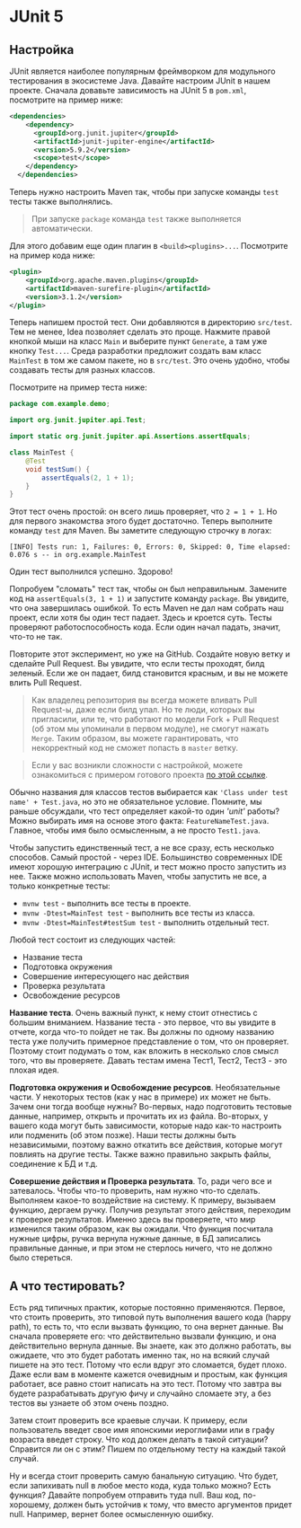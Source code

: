 # JUnit 5

## Настройка

JUnit является наиболее популярным фреймворком для модульного тестирования в экосистеме Java.
Давайте настроим JUnit в нашем проекте. Сначала довавьте зависимость на JUnit 5 в `pom.xml`, посмотрите на пример ниже:

```xml
<dependencies>
    <dependency>
      <groupId>org.junit.jupiter</groupId>
      <artifactId>junit-jupiter-engine</artifactId>
      <version>5.9.2</version>
      <scope>test</scope>
    </dependency>
  </dependencies>
```

Теперь нужно настроить Maven так, чтобы при запуске команды `test` тесты также выполнялись.

> При запуске `package` команда `test` также выполняется автоматически.

Для этого добавим еще один плагин в `<build><plugins>...`. Посмотрите на пример кода ниже:

```xml
<plugin>
    <groupId>org.apache.maven.plugins</groupId>
    <artifactId>maven-surefire-plugin</artifactId>
    <version>3.1.2</version>
</plugin>
```

Теперь напишем простой тест. Они добавляются в директорию `src/test`. Тем не менее, Idea позволяет сделать это проще.
Нажмите правой кнопкой мыши на класс `Main` и выберите пункт `Generate`, а там уже кнопку `Test...`.
Среда разработки предложит создать вам класс `MainTest` в том же самом пакете, но в `src/test`. Это очень удобно, чтобы создавать тесты для разных классов.

Посмотрите на пример теста ниже:

```java
package com.example.demo;

import org.junit.jupiter.api.Test;

import static org.junit.jupiter.api.Assertions.assertEquals;

class MainTest {
    @Test
    void testSum() {
        assertEquals(2, 1 + 1);
    }
}
```

Этот тест очень простой: он всего лишь проверяет, что `2 = 1 + 1`. Но для первого знакомства этого будет достаточно.
Теперь выполните команду `test` для Maven. Вы заметите следующую строчку в логах:

```
[INFO] Tests run: 1, Failures: 0, Errors: 0, Skipped: 0, Time elapsed: 0.076 s -- in org.example.MainTest
```

Один тест выполнился успешно. Здорово!

Попробуем "сломать" тест так, чтобы он был неправильным. Замените код на `assertEquals(3, 1 + 1)` и запустите команду `package`.
Вы увидите, что она завершилась ошибкой. То есть Maven не дал нам собрать наш проект, если хотя бы один тест падает.
Здесь и кроется суть. Тесты проверяют работоспособность кода. Если один начал падать, значит, что-то не так.

Повторите этот эксперимент, но уже на GitHub. Создайте новую ветку и сделайте Pull Request. Вы увидите, что если тесты проходят, билд зеленый.
Если же он падает, билд становится красным, и вы не можете влить Pull Request.

> Как владелец репозитория вы всегда можете вливать Pull Request-ы, даже если билд упал.
> Но те люди, которых вы пригласили, или те, что работают по модели Fork + Pull Request (об этом мы упоминали в первом модуле),
> не смогут нажать `Merge`. Таким образом, вы можете гарантировать, что некорректный код не сможет попасть в `master` ветку.

> Если у вас возникли сложности с настройкой, можете ознакомиться с примером готового проекта [по этой ссылке](https://github.com/SimonHarmonicMinor/java-unit-tests-example).

Обычно названия для классов тестов выбирается как `'Class under test name' + Test.java`, но это не обязательное условие. 
Помните, мы раньше обсуждали, что тест определяет какой-то один *'unit'* работы? Можно выбирать имя на основе этого факта: `FeatureNameTest.java`. 
Главное, чтобы имя было осмысленным, а не просто `Test1.java`.

Чтобы запустить единственный тест, а не все сразу, есть несколько способов.
Самый простой - через IDE. Большинство современных IDE имеют хорошую интеграцию с JUnit, и тест можно просто запустить из нее.
Также можно использовать Maven, чтобы запустить не все, а только конкретные тесты:

* `mvnw test` - выполнить все тесты в проекте. 
* `mvnw -Dtest=MainTest test` - выполнить все тесты из класса.
* `mvnw -Dtest=MainTest#testSum test` - выполнить отдельный тест.

Любой тест состоит из следующих частей:

* Название теста
* Подготовка окружения
* Совершение интересующего нас действия
* Проверка результата
* Освобождение ресурсов

**Название теста**. Очень важный пункт, к нему стоит отнестись с большим вниманием. 
Название теста - это первое, что вы увидите в отчете, когда что-то пойдет не так. 
Вы должны по одному названию теста уже получить примерное представление о том, что он проверяет. 
Поэтому стоит подумать о том, как вложить в несколько слов смысл того, что вы проверяете.
Давать тестам имена Тест1, Тест2, Тест3 - это плохая идея.

**Подготовка окружения и Освобождение ресурсов**. 
Необязательные части. У некоторых тестов (как у нас в примере) их может не быть. Зачем они тогда вообще нужны? Во-первых, надо подготовить тестовые данные, например, открыть и прочитать их из файла. Во-вторых, у вашего кода могут быть зависимости, которые надо как-то настроить или подменить (об этом позже). 
Наши тесты должны быть независимыми, поэтому важно откатить все действия, которые могут повлиять на другие тесты. Также важно правильно закрыть файлы, соединение к БД и т.д.

**Совершение действия и Проверка результата**. То, ради чего все и затевалось. Чтобы что-то проверить, нам нужно что-то сделать. 
Выполняем какое-то воздействие на систему. К примеру, вызываем функцию, дергаем ручку. 
Получив результат этого действия, переходим к проверке результатов. 
Именно здесь вы проверяете, что мир изменился таким образом, как вы ожидали. 
Что функция посчитала нужные цифры, ручка вернула нужные данные, в БД записались правильные данные, и при этом не стерлось ничего, что не должно было стереться.

## А что тестировать?

Есть ряд типичных практик, которые постоянно применяются. 
Первое, что стоить проверить, это типовой путь выполнения вашего кода (happy path),
то есть то, что если вызвать функцию, то она вернет данные. 
Вы сначала проверяете его: что действительно вызвали функцию, и она действительно вернула данные.
Вы знаете, как это должно работать, вы ожидаете, что это будет работать именно так, но на всякий случай пишете на это тест. 
Потому что если вдруг это сломается, будет плохо.
Даже если вам в моменте кажется очевидным и простым, как функция работает, все равно стоит написать на это тест. Потому что завтра вы будете разрабатывать другую фичу и случайно сломаете эту, а без тестов вы узнаете об этом очень поздно.

Затем стоит проверить все краевые случаи. 
К примеру, если пользователь введет свое имя японскими иероглифами или в графу возраста введет строку. Что код должен делать в такой ситуации? Справится ли он с этим?
Пишем по отдельному тесту на каждый такой случай.

Ну и всегда стоит проверить самую банальную ситуацию. Что будет, если запихивать null в любое место кода, куда только можно?
Есть функция? Давайте попробуем отправить туда null. Ваш код, по-хорошему, должен быть устойчив к тому, что вместо аргументов придет null. Например, вернет более осмысленную ошибку.
